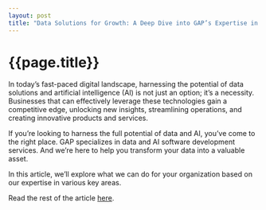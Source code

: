 ```yaml
---
layout: post
title: "Data Solutions for Growth: A Deep Dive into GAP’s Expertise in AI, Data & More"
---
```

{{page.title}}
================

In today’s fast-paced digital landscape, harnessing the potential of data solutions and artificial intelligence (AI) is not just an option; it’s a necessity. Businesses that can effectively leverage these technologies gain a competitive edge, unlocking new insights, streamlining operations, and creating innovative products and services. 

If you’re looking to harness the full potential of data and AI, you’ve come to the right place. GAP specializes in data and AI software development services. And we’re here to help you transform your data into a valuable asset. 

In this article, we’ll explore what we can do for your organization based on our expertise in various key areas.

Read the rest of the article [here](https://www.growthaccelerationpartners.com/blog/data-solutions-for-growth-a-deep-dive-into-gaps-expertise-in-ai).